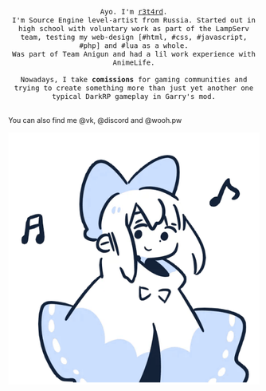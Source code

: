 <p align="center">
  <samp>Ayo. I'm <a href="https://github.com/r3t4rd">r3t4rd</a>.
  <br>
  I'm Source Engine level-artist from Russia. Started out in high school with voluntary work as part of the LampServ team, testing my web-design [#html, #css, #javascript, #php] and #lua as a whole.<br>
  Was part of Team Anigun and had a lil work experience with AnimeLife. <br><br>
  Nowadays, I take <strong>comissions</strong> for gaming communities and trying to create something more than just yet another one typical DarkRP gameplay in Garry's mod.<br><br>

  You can also find me @vk, @discord and @wooh.pw
  </samp>
  <br>
  <br>
  <img src="https://github.com/r3t4rd/r3t4rd/blob/master/UserPicture.png" width="555"/>
</p>
